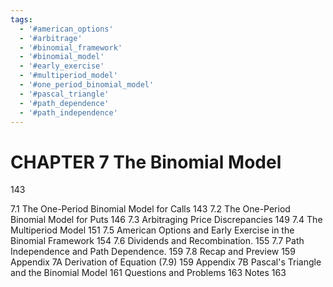 ```yaml
---
tags:
  - '#american_options'
  - '#arbitrage'
  - '#binomial_framework'
  - '#binomial_model'
  - '#early_exercise'
  - '#multiperiod_model'
  - '#one_period_binomial_model'
  - '#pascal_triangle'
  - '#path_dependence'
  - '#path_independence'
---
```

# CHAPTER 7 The Binomial Model

143

7.1 The One-Period Binomial Model for Calls 143
7.2 The One-Period Binomial Model for Puts 146
7.3 Arbitraging Price Discrepancies 149
7.4 The Multiperiod Model 151
7.5 American Options and Early Exercise in the Binomial Framework 154
7.6 Dividends and Recombination. 155
7.7 Path Independence and Path Dependence. 159
7.8 Recap and Preview 159
Appendix 7A Derivation of Equation (7.9) 159
Appendix 7B Pascal's Triangle and the Binomial Model 161
Questions and Problems 163
Notes 163
